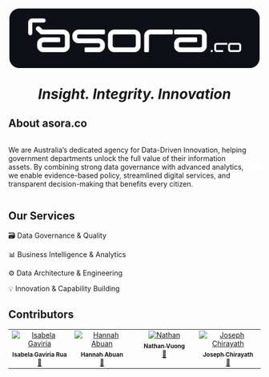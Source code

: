 <h1 align="center">
    <a><img src="./src/images/logos/asora_readme_logo.png" width="500"></a>
    <p><i>Insight. Integrity. Innovation</i></p>
</h1>


## About asora.co

<div style="display:flex; align-items:center;">
  <p>We are Australia’s dedicated agency for Data-Driven Innovation, helping government departments unlock the full value of their information assets. By combining strong data governance with advanced analytics, we enable evidence-based policy, streamlined digital services, and transparent decision-making that benefits every citizen.<p>

  <img src= "./src/images/logos/ausgov_white.png" width=120px >
</div>

## Our Services

🗃️ Data Governance & Quality

📊 Business Intelligence & Analytics

⚙️ Data Architecture & Engineering

💡 Innovation & Capability Building

### 

## Contributors
<table align="center">
  <tbody>
    <tr>
      <td align="center" valign="top" width="14.28%"><a href="https://www.linkedin.com/in/isagav/"><img src="https://avatars.githubusercontent.com/u/223859786?v=4" width="100px;" alt="Isabela Gaviria"/><br /><sub><b>Isabela Gaviria Rua</b></sub></a><br /><a href="https://github.com/105968611/asora.co/commits?author=105968611" title="Documentation">📖</a></td>
      <td align="center" valign="top" width="14.28%"><a href="https://www.linkedin.com/in/hannah-abuan-972bb7355/"><img src="https://avatars.githubusercontent.com/u/224708613?v=4" width="100px;" alt="Hannah Abuan"/><br /><sub><b>Hannah Abuan</b></sub></a><br /><a href="https://github.com/105968611/asora.co/commits?author=picameii" title="Documentation">📖</a></td>
      <td align="center" valign="top" width="14.28%"><a href=""><img src="https://avatars.githubusercontent.com/u/224708905?v=4" width="100px;" alt="Nathan"/><br /><sub><b>Nathan Vuong</b></sub></a><br /><a href="https://github.com/105968611/asora.co/commits?author=105916830" title="Documentation">📖</a></td>
      <td align="center" valign="top" width="14.28%"><a href=""><img src="https://avatars.githubusercontent.com/u/224708887?v=4" width="100px;" alt="Joseph Chirayath"/><br /><sub><b>Joseph Chirayath</b></sub></a><br /><a href="https://github.com/105968611/asora.co/commits?author=WilleTuLaj147" title="Documentation">📖</a></td>
    </tr>
  </tbody>
<table>
<br>
